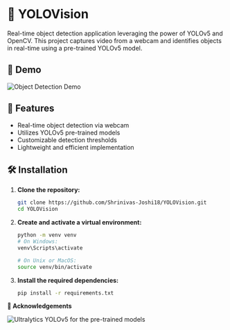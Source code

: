 # 🧠 YOLOVision

Real-time object detection application leveraging the power of YOLOv5 and OpenCV. This project captures video from a webcam and identifies objects in real-time using a pre-trained YOLOv5 model.

## 📸 Demo

![Object Detection Demo](demo.gif)

## 🚀 Features

- Real-time object detection via webcam
- Utilizes YOLOv5 pre-trained models
- Customizable detection thresholds
- Lightweight and efficient implementation

## 🛠️ Installation

1. **Clone the repository:**

   ```bash
   git clone https://github.com/Shrinivas-Joshi18/YOLOVision.git
   cd YOLOVision
   
2. **Create and activate a virtual environment:**

   ```bash
   python -m venv venv
   # On Windows:
   venv\Scripts\activate
   
   # On Unix or MacOS:
   source venv/bin/activate

3. **Install the required dependencies:**

   ```bash
   pip install -r requirements.txt

**🙌 Acknowledgements**   

  ![Ultralytics YOLOv5](https://github.com/ultralytics/yolov5) for the pre-trained models


   
